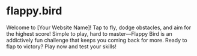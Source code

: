 # flappy.bird
 Welcome to [Your Website Name]! Tap to fly, dodge obstacles, and aim for the highest score! Simple to play, hard to master—Flappy Bird is an addictively fun challenge that keeps you coming back for more. Ready to flap to victory? Play now and test your skills!

